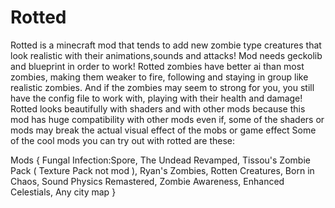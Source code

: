 # Rotted
Rotted is a minecraft mod that tends to add new zombie type creatures that look realistic with their animations,sounds and attacks! Mod needs geckolib and blueprint in order to work!
Rotted zombies have better ai than most zombies, making them weaker to fire, following and staying in group like realistic zombies. And if the zombies may seem to strong for you, you still have the config file to work with, playing with their health and damage!
Rotted looks beautifully with shaders and with other mods because this mod has huge compatibility with other mods even if, some of the shaders or mods may break the actual visual effect of the mobs or game effect
Some of the cool mods you can try out with rotted are these:

Mods {
Fungal Infection:Spore,
The Undead Revamped,
Tissou's Zombie Pack ( Texture Pack not mod ),
Ryan's Zombies,
Rotten Creatures,
Born in Chaos,
Sound Physics Remastered,
Zombie Awareness,
Enhanced Celestials,
Any city map
}
